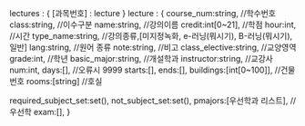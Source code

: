 
lectures : {
  [과목번호] : lecture
}
lecture : {
  course_num:string, //학수번호
  class:string, //이수구분
  name:string, //강의이름
  credit:int[0~21], //학점
  hour:int, //시간
  type_name:string, //강의종류,[미지정녹화, e-러닝(뭐시기), B-러닝(뭐시기), 일반]
  lang:string,  //원어 종류
  note:string, //비고
  class_elective:string, //교양영역
  grade:int, //학년
  basic_major:string, //개설학과
  instructor:string, //교강사
  num:int,
  days:[],        //오류시 9999
  starts:[],
  ends:[],
  buildings:[int[0~100]], //건물번호
  rooms:[string] //호실


  required_subject_set:set(),
  not_subject_set:set(),
  pmajors:[우선학과 리스트], //우선학
  exam:[],
}